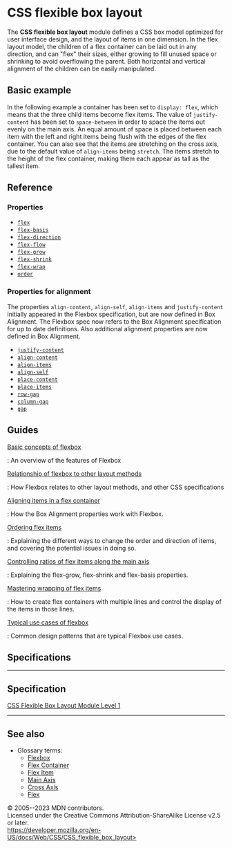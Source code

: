CSS flexible box layout
=======================

The **CSS flexible box layout** module defines a CSS box model optimized
for user interface design, and the layout of items in one dimension. In
the flex layout model, the children of a flex container can be laid out
in any direction, and can \"flex\" their sizes, either growing to fill
unused space or shrinking to avoid overflowing the parent. Both
horizontal and vertical alignment of the children can be easily
manipulated.

Basic example
-------------

In the following example a container has been set to `display: flex`,
which means that the three child items become flex items. The value of
`justify-content` has been set to `space-between` in order to space the
items out evenly on the main axis. An equal amount of space is placed
between each item with the left and right items being flush with the
edges of the flex container. You can also see that the items are
stretching on the cross axis, due to the default value of `align-items`
being `stretch`. The items stretch to the height of the flex container,
making them each appear as tall as the tallest item.

Reference
---------

### Properties

- [`flex`](flex.md)
- [`flex-basis`](flex-basis.md)
- [`flex-direction`](flex-direction.md)
- [`flex-flow`](flex-flow.md)
- [`flex-grow`](flex-grow.md)
- [`flex-shrink`](flex-shrink.md)
- [`flex-wrap`](flex-wrap.md)
- [`order`](order.md)

### Properties for alignment

The properties `align-content`, `align-self`, `align-items` and
`justify-content` initially appeared in the Flexbox specification, but
are now defined in Box Alignment. The Flexbox spec now refers to the Box
Alignment specification for up to date definitions. Also additional
alignment properties are now defined in Box Alignment.

- [`justify-content`](justify-content.md)
- [`align-content`](align-content.md)
- [`align-items`](align-items.md)
- [`align-self`](align-self.md)
- [`place-content`](place-content.md)
- [`place-items`](place-items.md)
- [`row-gap`](row-gap.md)
- [`column-gap`](column-gap.md)
- [`gap`](gap.md)

Guides
------

[Basic concepts of flexbox](basic_concepts_of_flexbox.md)

:   An overview of the features of Flexbox

[Relationship of flexbox to other layout methods](relationship_of_flexbox_to_other_layout_methods.md)

:   How Flexbox relates to other layout methods, and other CSS
    specifications

[Aligning items in a flex container](aligning_items_in_a_flex_container.md)

:   How the Box Alignment properties work with Flexbox.

[Ordering flex items](ordering_flex_items.md)

:   Explaining the different ways to change the order and direction of
    items, and covering the potential issues in doing so.

[Controlling ratios of flex items along the main axis](controlling_ratios_of_flex_items_along_the_main_axis.md)

:   Explaining the flex-grow, flex-shrink and flex-basis properties.

[Mastering wrapping of flex items](mastering_wrapping_of_flex_items.md)

:   How to create flex containers with multiple lines and control the
    display of the items in those lines.

[Typical use cases of flexbox](typical_use_cases_of_flexbox.md)

:   Common design patterns that are typical Flexbox use cases.

Specifications
--------------

  -----------------------------------------------------------------------

Specification
  -----------------------------------------------------------------------

  [CSS Flexible Box Layout Module Level 1\
  ](https://drafts.csswg.org/css-flexbox/)

  -----------------------------------------------------------------------

See also
--------

- Glossary terms:
  - [Flexbox](https://developer.mozilla.org/en-US/docs/Glossary/Flexbox)
  - [Flex
        Container](https://developer.mozilla.org/en-US/docs/Glossary/Flex_Container)
  - [Flex
        Item](https://developer.mozilla.org/en-US/docs/Glossary/Flex_Item)
  - [Main
        Axis](https://developer.mozilla.org/en-US/docs/Glossary/Main_Axis)
  - [Cross
        Axis](https://developer.mozilla.org/en-US/docs/Glossary/Cross_Axis)
  - [Flex](https://developer.mozilla.org/en-US/docs/Glossary/Flex)

© 2005--2023 MDN contributors.\
Licensed under the Creative Commons Attribution-ShareAlike License v2.5
or later.\
https://developer.mozilla.org/en-US/docs/Web/CSS/CSS_flexible_box_layout>
